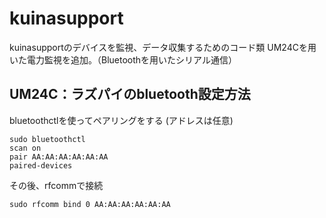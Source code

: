 # kuinasupport
kuinasupportのデバイスを監視、データ収集するためのコード類
UM24Cを用いた電力監視を追加。（Bluetoothを用いたシリアル通信）

## UM24C：ラズパイのbluetooth設定方法
bluetoothctlを使ってペアリングをする
(アドレスは任意)
```
sudo bluetoothctl
scan on 
pair AA:AA:AA:AA:AA:AA
paired-devices
```

その後、rfcommで接続
```
sudo rfcomm bind 0 AA:AA:AA:AA:AA:AA
```